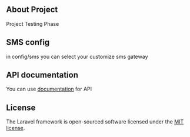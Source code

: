 
## About Project

Project Testing Phase

## SMS config

in config/sms you can select your customize sms gateway

## API documentation

You can use [documentation](https://documenter.getpostman.com/view/16995399/UzXNVd9a) for API 

## License

The Laravel framework is open-sourced software licensed under the [MIT license](https://opensource.org/licenses/MIT).
